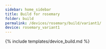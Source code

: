```yaml
---
sidebar: home_sidebar
title: Build for rosemary
folder: build
permalink: /devices/rosemary/build/variant1/
device: rosemary_variant1
---
```

{% include templates/device_build.md %}
